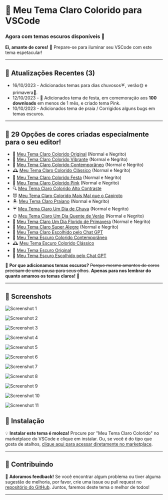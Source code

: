 # 🌈 Meu Tema Claro Colorido para VSCode 
### **Agora com temas escuros disponíveis** 🎨

**Ei, amante de cores!** 🌟 Prepare-se para iluminar seu VSCode com este tema espetacular!

---
## 📅 Atualizações Recentes (3)

- 16/10/2023 - Adicionados temas para dias chuvosos☔, verão🌞 e primavera🌸.
- 12/10/2023 - 🎉 Adicionados tema de festa, em comemoração aos **100 downloads** em menos de 1 mês, e criado tema Pink.
- 10/10/2023 - Adicionados tema de praia / Corrigidos alguns bugs em temas escuros.

---
## 🎨 **29 Opções de cores** criadas especialmente para o seu editor!

- 🌟 [Meu Tema Claro Colorido Original](#) (Normal e Negrito)
- 🎉 [Meu Tema Claro Colorido Vibrante](#) (Normal e Negrito)
- 🌆 [Meu Tema Claro Colorido Contemporâneo](#) (Normal e Negrito)
- 🕰️ [Meu Tema Claro Colorido Clássico](#) (Normal e Negrito)
- 🎊 [Meu Tema Claro Colorido Festa](#) (Normal e Negrito)
- 🎀 [Meu Tema Claro Colorido Pink](#) (Normal e Negrito)
- 🔍 [Meu Tema Claro Colorido Alto Contraste](#)
- 😈 [Meu Tema Claro Colorido Mais Mal que o Capiroto](#)
- 🏝️ [Meu Tema Claro Praiano](#) (Normal e Negrito)
- ☔ [Meu Tema Claro Um Dia de Chuva](#) (Normal e Negrito)
- 🌞 [Meu Tema Claro Um Dia Quente de Verão](#) (Normal e Negrito)
- 🌸 [Meu Tema Claro Um Dia Florido de Primavera](#) (Normal e Negrito)
- 🌝 [Meu Tema Claro Super Alegre](#) (Normal e Negrito)
- 🤖 [Meu Tema Claro Escolhido pelo Chat GPT](#)
- 🌆 [Meu Tema Escuro Colorido Contemporâneo](#)
- 🕰️ [Meu Tema Escuro Colorido Clássico](#)
- 🌚 [Meu Tema Escuro Original](#)
- 🤖 [Meu Tema Escuro Escolhido pelo Chat GPT](#)

🌚 **Por que adicionamos temas escuros?** ~~Porque mesmo amantes de cores precisam de uma pausa para seus olhos~~. **Apenas para nos lembrar do quanto amamos os temas claros!** 🌝


---

## 📸 Screenshots

![Screenshot 1](screenshots/01.png)

![Screenshot 2](screenshots/02.png)

![Screenshot 3](screenshots/03.png)

![Screenshot 4](screenshots/04.png)

![Screenshot 5](screenshots/05.png)

![Screenshot 6](screenshots/06.png)

![Screenshot 7](screenshots/07.png)

![Screenshot 8](screenshots/08.png)

![Screenshot 9](screenshots/09.png)

![Screenshot 10](screenshots/10.png)

![Screenshot 11](screenshots/11.png)

## 🚀 Instalação

💡 **Instalar este tema é moleza!** Procure por "Meu Tema Claro Colorido" no marketplace do VSCode e clique em instalar. Ou, se você é do tipo que gosta de atalhos, [clique aqui para acessar diretamente no marketplace](https://marketplace.visualstudio.com/items?itemName=Kureke.meu-tema-claro-colorido).

---

## 🤝 Contribuindo

💬 **Adoramos feedback!** Se você encontrar algum problema ou tiver alguma sugestão de melhoria, por favor, crie uma issue ou pull request no [repositório do GitHub](https://github.com/Kureke/vscode-meu-tema-claro-colorido). Juntos, faremos deste tema o melhor de todos!

---